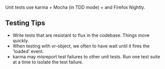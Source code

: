 Unit tests use karma + Mocha (in TDD mode) + and Firefox Nightly.

## Testing Tips

- Write tests that are resistant to flux in the codebase. Things move quickly.
- When testing with vr-object, we often to have wait until it fires the
  'loaded' event.
- karma may misreport test failures to other unit tests. Run one test suite at
  a time to isolate the test failure.
